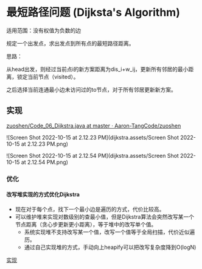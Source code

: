 # 最短路径问题 (Dijksta's Algorithm)

适用范围：没有权值为负数的边

规定一个出发点，求出发点到所有点的最短路径距离。

思路：

从head出发，则经过当前点i的新方案距离为dis_i+w_ij，更新所有邻居的最小距离，锁定当前节点（visited）。

之后选择当前连通最小边未访问过的to节点，对于所有邻居更新新方案。



## 实现

 [zuoshen/Code_06_Dijkstra.java at master · Aaron-TangCode/zuoshen](https://github.com/Aaron-TangCode/zuoshen/blob/master/src/com/tanghainlin/basic_class_06/Code_06_Dijkstra.java) 



![Screen Shot 2022-10-15 at 2.12.23 PM](dijkstra.assets/Screen Shot 2022-10-15 at 2.12.23 PM.png)

![Screen Shot 2022-10-15 at 2.12.54 PM](dijkstra.assets/Screen Shot 2022-10-15 at 2.12.54 PM.png)

### 优化

#### 改写堆实现的方式优化Dijkstra

- 现在对于每个点，找下一个最小边是遍历的方式，代价比较高。
- 可以维护堆来实现对数级别的查最小值，但是Dijkstra算法会突然改写某一个节点距离（贪心步更新更小距离），等于堆中的改写单个值。
  - 系统实现堆不支持改写某一个值，改写一个值等于全局扫描，代价近似遍历。
  - 通过自己实现堆的方式，手动向上heapify可以把改写复杂度降到O(logN)

[实现](https://github.com/Aaron-TangCode/zuoshen/blob/master/src/com/tanghainlin/basic_class_06/Code_06_Dijkstra.java) 